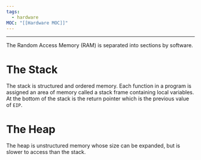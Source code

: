 ```yaml
---
tags:
  - hardware
MOC: "[[Hardware MOC]]"
---
```

-- --

The Random Access Memory (RAM) is separated into sections by software.

# The Stack

The stack is structured and ordered memory. Each function in a program is assigned an area of memory called a stack frame containing local variables. At the bottom of the stack is the return pointer which is the previous value of `EIP`.

# The Heap

The heap is unstructured memory whose size can be expanded, but is slower to access than the stack. 